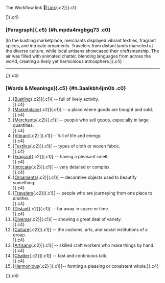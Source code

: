 The Workflow link
👏[[Link](https://www.google.com/url?q=http://www.google.com&sa=D&source=editors&ust=1758216333296854&usg=AOvVaw28qbcLcne3aIm8OK5EVm0h){.c2}]{.c1}

[]{.c4}

### [Paragraph]{.c5} {#h.mpda4mgbgq73 .c0}

[In the bustling marketplace, merchants displayed vibrant textiles,
fragrant spices, and intricate ornaments. Travelers from distant lands
marveled at the diverse culture, while local artisans showcased their
craftsmanship. The air was filled with animated chatter, blending
languages from across the world, creating a lively yet harmonious
atmosphere.]{.c4}

------------------------------------------------------------------------

[]{.c4}

### [Words & Meanings]{.c5} {#h.3aalkbh4jm0b .c0}

1.  [[Bustling](https://www.google.com/url?q=http://www.google.com&sa=D&source=editors&ust=1758216333297868&usg=AOvVaw3_uMl6ntBerCE8vAoJAgL_){.c2}]{.c1}[ --
    full of lively activity.\
    ]{.c4}
2.  [[Marketplace](https://www.google.com/url?q=http://www.google.com&sa=D&source=editors&ust=1758216333298024&usg=AOvVaw1TiM3a6hVCqJYrOfSOTT07){.c2}]{.c1}[ --
    a place where goods are bought and sold.\
    ]{.c4}
3.  [[Merchants](https://www.google.com/url?q=http://www.google.com&sa=D&source=editors&ust=1758216333298164&usg=AOvVaw1ewUgD3JsYI75W1xU2b2B1){.c2}]{.c1}[ --
    people who sell goods, especially in large quantities.\
    ]{.c4}
4.  [[Vibrant](https://www.google.com/url?q=http://www.google.com&sa=D&source=editors&ust=1758216333298369&usg=AOvVaw1gB7vkUA_XaMmvwZJEiCS_){.c2}
    ]{.c1}[-- full of life and energy.\
    ]{.c4}
5.  [[Textiles](https://www.google.com/url?q=http://www.google.com&sa=D&source=editors&ust=1758216333298508&usg=AOvVaw0XlgJBI2rDG3Y0NEGsU0Q1){.c2}]{.c1}[ --
    types of cloth or woven fabric.\
    ]{.c4}
6.  [[Fragrant](https://www.google.com/url?q=http://www.google.com&sa=D&source=editors&ust=1758216333298628&usg=AOvVaw3hzIt0XPCYVN_-evPtSgAn){.c2}]{.c1}[ --
    having a pleasant smell.\
    ]{.c4}
7.  [[Intricate](https://www.google.com/url?q=http://www.google.com&sa=D&source=editors&ust=1758216333298792&usg=AOvVaw2KAyiPr3zwoL6mM9dbhqGv){.c2}]{.c1}[ --
    very detailed or complex.\
    ]{.c4}
8.  [[Ornaments](https://www.google.com/url?q=http://www.google.com&sa=D&source=editors&ust=1758216333298911&usg=AOvVaw3F7y4k6C_3PhoBhCk7lqFa){.c2}]{.c1}[ --
    decorative objects used to beautify something.\
    ]{.c4}
9.  [[Travelers](https://www.google.com/url?q=http://www.google.com&sa=D&source=editors&ust=1758216333299072&usg=AOvVaw1o0jVW_Bvs_tiVP7hn2QXj){.c2}]{.c1}[ --
    people who are journeying from one place to another.\
    ]{.c4}
10. [[Distant](https://www.google.com/url?q=http://www.google.com&sa=D&source=editors&ust=1758216333299223&usg=AOvVaw0sIxi-qQh68-yYKGkmpAu1){.c2}]{.c1}[ --
    far away in space or time.\
    ]{.c4}
11. [[Diverse](https://www.google.com/url?q=http://www.google.com&sa=D&source=editors&ust=1758216333299336&usg=AOvVaw1aGN3DDhqL0IUnCGVlpuwZ){.c2}]{.c1}[ --
    showing a great deal of variety.\
    ]{.c4}
12. [[Culture](https://www.google.com/url?q=http://www.google.com&sa=D&source=editors&ust=1758216333299458&usg=AOvVaw39itxuXFp0uSY0trmn-0Iy){.c2}]{.c1}[ --
    the customs, arts, and social institutions of a group.\
    ]{.c4}
13. [[Artisans](https://www.google.com/url?q=http://www.google.com&sa=D&source=editors&ust=1758216333299599&usg=AOvVaw162CpootFSyzbllQQwEClr){.c2}]{.c1}[ --
    skilled craft workers who make things by hand.\
    ]{.c4}
14. [[Chatter](https://www.google.com/url?q=http://www.google.com&sa=D&source=editors&ust=1758216333299755&usg=AOvVaw28vH4_3xV2eHZE6jciHlfZ){.c2}]{.c1}[ --
    fast and continuous talk.\
    ]{.c4}
15. [[Harmonious](https://www.google.com/url?q=http://www.google.com&sa=D&source=editors&ust=1758216333299879&usg=AOvVaw1hINx9km9dZRFEastbJLIA){.c2}
    ]{.c1}[-- forming a pleasing or consistent whole.]{.c4}

[]{.c4}
